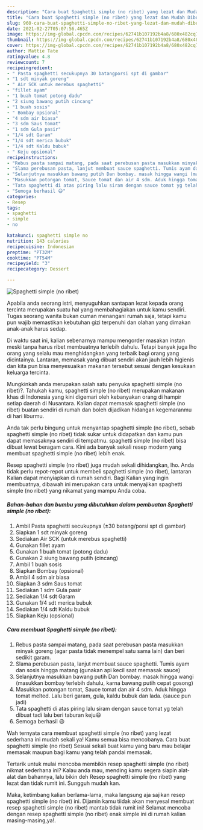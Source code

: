 ```yaml
---
description: "Cara buat Spaghetti simple (no ribet) yang lezat dan Mudah Dibuat"
title: "Cara buat Spaghetti simple (no ribet) yang lezat dan Mudah Dibuat"
slug: 960-cara-buat-spaghetti-simple-no-ribet-yang-lezat-dan-mudah-dibuat
date: 2021-02-27T05:07:56.465Z
image: https://img-global.cpcdn.com/recipes/62741b107192b4a8/680x482cq70/spaghetti-simple-no-ribet-foto-resep-utama.jpg
thumbnail: https://img-global.cpcdn.com/recipes/62741b107192b4a8/680x482cq70/spaghetti-simple-no-ribet-foto-resep-utama.jpg
cover: https://img-global.cpcdn.com/recipes/62741b107192b4a8/680x482cq70/spaghetti-simple-no-ribet-foto-resep-utama.jpg
author: Mattie Tate
ratingvalue: 4.8
reviewcount: 7
recipeingredient:
- " Pasta spaghetti secukupnya 30 batangporsi spt di gambar"
- "1 sdt minyak goreng"
- " Air SCK untuk merebus spaghetti"
- "fillet ayam"
- "1 buah tomat potong dadu"
- "2 siung bawang putih cincang"
- "1 buah sosis"
- " Bombay opsional"
- "4 sdm air biasa"
- "3 sdm Saus tomat"
- "1 sdm Gula pasir"
- "1/4 sdt Garam"
- "1/4 sdt merica bubuk"
- "1/4 sdt Kaldu bubuk"
- " Keju opsional"
recipeinstructions:
- "Rebus pasta sampai matang, pada saat perebusan pasta masukkan minyak goreng (agar pasta tidak menempel satu sama lain) dan beri sedikit garam."
- "Slama perebusan pasta, lanjut membuat sauce spaghetti. Tumis ayam dan sosis hingga matang (gunakan api kecil saat memasak sauce)"
- "Selanjutnya masukkan bawang putih Dan bombay. masak hingga wangi (masukkan bombay terlebih dahulu, karna bawang putih cepat gosong)"
- "Masukkan potongan tomat, Sauce tomat dan air 4 sdm. Aduk hingga tomat melted. Lalu beri garam, gula, kaldu bubuk dan lada. (sauce pun jadi)"
- "Tata spaghetti di atas piring lalu siram dengan sauce tomat yg telah dibuat tadi lalu beri taburan keju😆"
- "Semoga berhasil 😃"
categories:
- Resep
tags:
- spaghetti
- simple
- no

katakunci: spaghetti simple no 
nutrition: 143 calories
recipecuisine: Indonesian
preptime: "PT32M"
cooktime: "PT54M"
recipeyield: "3"
recipecategory: Dessert

---
```



![Spaghetti simple (no ribet)](https://img-global.cpcdn.com/recipes/62741b107192b4a8/680x482cq70/spaghetti-simple-no-ribet-foto-resep-utama.jpg)

Apabila anda seorang istri, menyuguhkan santapan lezat kepada orang tercinta merupakan suatu hal yang membahagiakan untuk kamu sendiri. Tugas seorang  wanita bukan cuman menangani rumah saja, tetapi kamu pun wajib memastikan kebutuhan gizi terpenuhi dan olahan yang dimakan anak-anak harus sedap.

Di waktu  saat ini, kalian sebenarnya mampu mengorder masakan instan meski tanpa harus ribet membuatnya terlebih dahulu. Tetapi banyak juga lho orang yang selalu mau menghidangkan yang terbaik bagi orang yang dicintainya. Lantaran, memasak yang dibuat sendiri akan jauh lebih higienis dan kita pun bisa menyesuaikan makanan tersebut sesuai dengan kesukaan keluarga tercinta. 



Mungkinkah anda merupakan salah satu penyuka spaghetti simple (no ribet)?. Tahukah kamu, spaghetti simple (no ribet) merupakan makanan khas di Indonesia yang kini digemari oleh kebanyakan orang di hampir setiap daerah di Nusantara. Kalian dapat memasak spaghetti simple (no ribet) buatan sendiri di rumah dan boleh dijadikan hidangan kegemaranmu di hari liburmu.

Anda tak perlu bingung untuk menyantap spaghetti simple (no ribet), sebab spaghetti simple (no ribet) tidak sukar untuk didapatkan dan kamu pun dapat memasaknya sendiri di tempatmu. spaghetti simple (no ribet) bisa dibuat lewat beragam cara. Kini ada banyak sekali resep modern yang membuat spaghetti simple (no ribet) lebih enak.

Resep spaghetti simple (no ribet) juga mudah sekali dihidangkan, lho. Anda tidak perlu repot-repot untuk membeli spaghetti simple (no ribet), lantaran Kalian dapat menyiapkan di rumah sendiri. Bagi Kalian yang ingin membuatnya, dibawah ini merupakan cara untuk menyajikan spaghetti simple (no ribet) yang nikamat yang mampu Anda coba.

<!--inarticleads1-->

##### Bahan-bahan dan bumbu yang dibutuhkan dalam pembuatan Spaghetti simple (no ribet):

1. Ambil  Pasta spaghetti secukupnya (±30 batang/porsi spt di gambar)
1. Siapkan 1 sdt minyak goreng
1. Sediakan  Air SCK (untuk merebus spaghetti)
1. Gunakan fillet ayam
1. Gunakan 1 buah tomat (potong dadu)
1. Gunakan 2 siung bawang putih (cincang)
1. Ambil 1 buah sosis
1. Siapkan  Bombay (opsional)
1. Ambil 4 sdm air biasa
1. Siapkan 3 sdm Saus tomat
1. Sediakan 1 sdm Gula pasir
1. Sediakan 1/4 sdt Garam
1. Gunakan 1/4 sdt merica bubuk
1. Sediakan 1/4 sdt Kaldu bubuk
1. Siapkan  Keju (opsional)




<!--inarticleads2-->

##### Cara membuat Spaghetti simple (no ribet):

1. Rebus pasta sampai matang, pada saat perebusan pasta masukkan minyak goreng (agar pasta tidak menempel satu sama lain) dan beri sedikit garam.
1. Slama perebusan pasta, lanjut membuat sauce spaghetti. Tumis ayam dan sosis hingga matang (gunakan api kecil saat memasak sauce)
1. Selanjutnya masukkan bawang putih Dan bombay. masak hingga wangi (masukkan bombay terlebih dahulu, karna bawang putih cepat gosong)
1. Masukkan potongan tomat, Sauce tomat dan air 4 sdm. Aduk hingga tomat melted. Lalu beri garam, gula, kaldu bubuk dan lada. (sauce pun jadi)
1. Tata spaghetti di atas piring lalu siram dengan sauce tomat yg telah dibuat tadi lalu beri taburan keju😆
1. Semoga berhasil 😃




Wah ternyata cara membuat spaghetti simple (no ribet) yang lezat sederhana ini mudah sekali ya! Kamu semua bisa mencobanya. Cara buat spaghetti simple (no ribet) Sesuai sekali buat kamu yang baru mau belajar memasak maupun bagi kamu yang telah pandai memasak.

Tertarik untuk mulai mencoba membikin resep spaghetti simple (no ribet) nikmat sederhana ini? Kalau anda mau, mending kamu segera siapin alat-alat dan bahannya, lalu bikin deh Resep spaghetti simple (no ribet) yang lezat dan tidak rumit ini. Sungguh mudah kan. 

Maka, ketimbang kalian berlama-lama, maka langsung aja sajikan resep spaghetti simple (no ribet) ini. Dijamin kamu tiidak akan menyesal membuat resep spaghetti simple (no ribet) mantab tidak rumit ini! Selamat mencoba dengan resep spaghetti simple (no ribet) enak simple ini di rumah kalian masing-masing,ya!.

